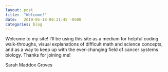 ```yaml
---
layout: post
title:  "Welcome!"
date:   2019-05-18 00:31:45 -0500
categories: blog
---
```


Welcome to my site! I'll be using this site as a medium for helpful coding walk-throughs, visual explanations of difficult math and science concepts, and as a way to keep up with the ever-changing field of cancer systems biology. Thanks for joining me!

Sarah Maddox Groves
